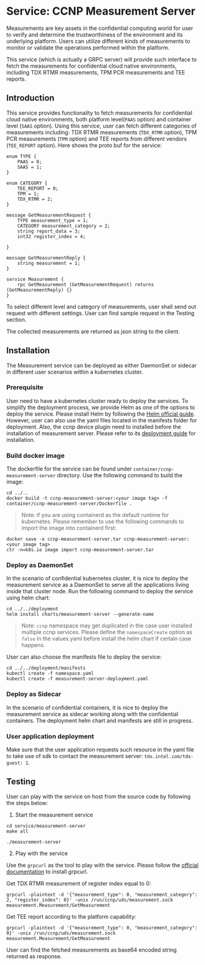 # Service: CCNP Measurement Server

Measurements are key assets in the confidential computing world for user to verify and determine the trustworthiness of the environment and its underlying platform.
Users can utilize different kinds of measurements to monitor or validate the operations performed within the platform.

This service (which is actually a GRPC server) will provide such interface to fetch the measurements for confidential cloud native environments, including TDX RTMR measurements, TPM PCR measurements and TEE reports.



## Introduction

This service provides functionality to fetch measurements for confidential cloud native environments, both platform level(`PAAS` option) and container level (`SAAS` option). Using this service, user can fetch different
categories of measurements including: TDX RTMR measurements (`TDX_RTMR` option), TPM PCR measurements (`TPM` option) and TEE reports from different vendors (`TEE_REPORT` option).
Here shows the proto buf for the service:

```
enum TYPE {
    PAAS = 0;
    SAAS = 1;
}

enum CATEGORY {
    TEE_REPORT = 0;
    TPM = 1;
    TDX_RTMR = 2;
}

message GetMeasurementRequest {
    TYPE measurement_type = 1;
    CATEGORY measurement_category = 2;
    string report_data = 3;
    int32 register_index = 4;

}

message GetMeasurementReply {
    string measurement = 1;
}

service Measurement {
    rpc GetMeasurement (GetMeasurementRequest) returns (GetMeasurementReply) {}
}
```

To select different level and category of measurements, user shall send out request with different settings.
User can find sample request in the Testing section.

The collected measurements are returned as json string to the client.



## Installation

The Measurement service can be deployed as either DaemonSet or sidecar in different user scenarios within a kubernetes cluster.


### Prerequisite

User need to have a kubernetes cluster ready to deploy the services. To simplify the deployment process, we provide Helm as one of the options to deploy the service. Please install Helm by following the [Helm official guide](https://helm.sh/docs/intro/install/). However, user can also use the yaml files located in the manifests folder for deployment.
Also, the ccnp device plugin need to installed before the installation of measurement server. Please refer to its [deployment guide](../../device-plugin/ccnp-device-plugin/README.md) for installation.

### Build docker image

The dockerfile for the service can be found under `container/ccnp-measurement-server` directory. Use the following command to build the image:

```
cd ../..
docker build -t ccnp-measurement-server:<your image tag> -f container/ccnp-measurement-server/Dockerfile .
```
> Note: if you are using containerd as the default runtime for kubernetes. Please remember to use the following commands to import the image into containerd first:
```
docker save -o ccnp-measurement-server.tar ccnp-measurement-server:<your image tag>
ctr -n=k8s.io image import ccnp-measurement-server.tar
```

### Deploy as DaemonSet

In the scenario of confidential kubernetes cluster, it is nice to deploy the measurement service as a DaemonSet to serve all the applications living inside that cluster node.
Run the following command to deploy the service using helm chart:

```
cd ../../deployment
helm install charts/measurement-server --generate-name
```
> Note: `ccnp` namespace may get duplicated in the case user installed multiple ccnp services. Please define the `namespaceCreate` option as `false` in the values.yaml before install the helm chart if certain case happens.

User can also choose the manifests file to deploy the service:
```
cd ../../deployment/manifests
kubectl create -f namespace.yaml
kubectl create -f measurement-server-deployment.yaml
```

### Deploy as Sidecar

In the scenario of confidential containers, it is nice to deploy the measurement service as sidecar working along with the confidential containers.
The deployment helm chart and manifests are still in progress.

### User application deployment

Make sure that the user application requests such resource in the yaml file to take use of sdk to contact the measurement server: `tdx.intel.com/tdx-guest: 1`.



## Testing

User can play with the service on host from the source code by following the steps below:

1. Start the measurement service

```
cd service/measurement-server
make all

./measurement-server
```

2. Play with the service

Use the `grpcurl` as the tool to play with the service. Please follow the [official documentation](https://github.com/fullstorydev/grpcurl) to install grpcurl.

Get TDX RTMR measurement of register index equal to 0:
```
grpcurl -plaintext -d '{"measurement_type": 0, "measurement_category": 2, "register_index": 0}' -unix /run/ccnp/uds/measurement.sock measurement.Measurement/GetMeasurement
```

Get TEE report according to the platform capability:
```
grpcurl -plaintext -d '{"measurement_type": 0, "measurement_category": 0}' -unix /run/ccnp/uds/measurement.sock measurement.Measurement/GetMeasurement
```

User can find the fetched measurements as base64 encoded string returned as response.


